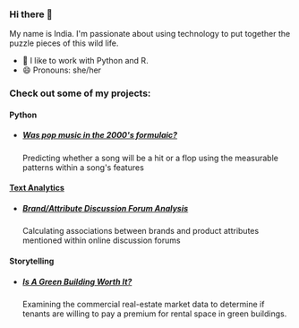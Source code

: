 ### Hi there 👋

My name is India. I'm passionate about using technology to put together the puzzle pieces of this wild life.


- 🌱 I like to work with Python and R. 
- 😄 Pronouns: she/her


### Check out some of my projects: 

#### Python 

- ##### [Was pop music in the 2000's formulaic?](https://github.com/indialindsay/Hot-Or-Not)
  Predicting whether a song will be a hit or a flop using the measurable patterns within a song's features

#### [Text Analytics](https://github.com/indialindsay/Text_Analytics_Projects)
- ##### [Brand/Attribute Discussion Forum Analysis](https://github.com/indialindsay/Text_Analytics_Projects/blob/master/Brand_Attribute_Forum_Text_Analysis.ipynb)
  
  Calculating associations between brands and product attributes mentioned within online discussion forums
  
#### Storytelling
- ##### [Is A Green Building Worth It?](https://github.com/indialindsay/Green-Buildings)
  Examining the commercial real-estate market data to determine if tenants are willing to pay a premium for rental space in green buildings.
  
  
 
